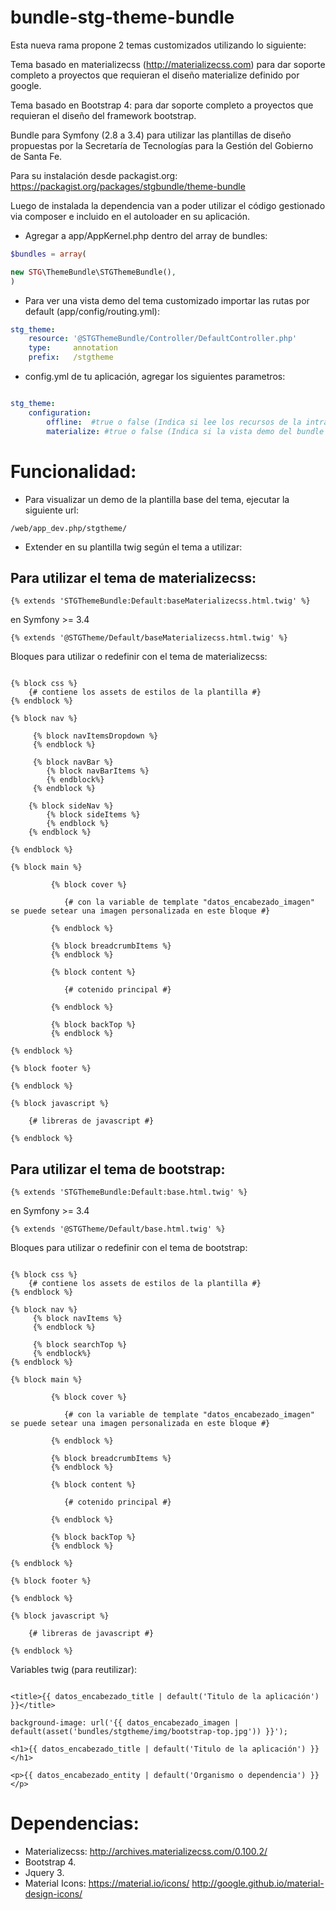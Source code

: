 # bundle-stg-theme-bundle

Esta nueva rama propone 2 temas customizados utilizando lo siguiente: 

Tema basado en materializecss (http://materializecss.com) para dar soporte completo a proyectos que requieran el diseño materialize definido por google.

Tema basado en Bootstrap 4: para dar soporte completo a proyectos que requieran el diseño del framework bootstrap.


Bundle para Symfony (2.8 a 3.4) para utilizar las plantillas de diseño propuestas por la Secretaría de Tecnologías para la Gestión del Gobierno de Santa Fe.

Para su instalación desde packagist.org: https://packagist.org/packages/stgbundle/theme-bundle

Luego de instalada la dependencia van a poder utilizar el código gestionado via composer e incluido en el autoloader en su aplicación.

- Agregar a app/AppKernel.php dentro del array de bundles:

```php
$bundles = array(

new STG\ThemeBundle\STGThemeBundle(),
)
```

- Para ver una vista demo del tema customizado importar las rutas por default (app/config/routing.yml):

```yml
stg_theme:
    resource: '@STGThemeBundle/Controller/DefaultController.php'
    type:     annotation
    prefix:   /stgtheme
```

- config.yml de tu aplicación, agregar los siguientes parametros:

```yml

stg_theme:
    configuration:
        offline:  #true o false (Indica si lee los recursos de la intranet de gobierno o de servidores cdn externos).
        materialize: #true o false (Indica si la vista demo del bundle renderiza la basada en materializecss o en bootstrap, son las vistas de ejemplo de maquetación)

```
Funcionalidad:
=============

- Para visualizar un demo de la plantilla base del tema, ejecutar la siguiente url:

```
/web/app_dev.php/stgtheme/
```

- Extender en su plantilla twig según el tema a utilizar: 

Para utilizar el tema de materializecss:
---------------------------------------

```twig
{% extends 'STGThemeBundle:Default:baseMaterializecss.html.twig' %}
```
en Symfony >= 3.4 

```twig
{% extends '@STGTheme/Default/baseMaterializecss.html.twig' %}
```

Bloques para utilizar o redefinir con el tema de materializecss:

```twig

{% block css %}
    {# contiene los assets de estilos de la plantilla #}
{% endblock %}

{% block nav %}

     {% block navItemsDropdown %}
     {% endblock %}
     
     {% block navBar %}
        {% block navBarItems %}
        {% endblock%}
     {% endblock %}

    {% block sideNav %}
        {% block sideItems %}
        {% endblock %}        
    {% endblock %}
     
{% endblock %}

{% block main %}
    
         {% block cover %}
         
            {# con la variable de template "datos_encabezado_imagen" se puede setear una imagen personalizada en este bloque #}
         
         {% endblock %}
    
         {% block breadcrumbItems %}                                 
         {% endblock %}
         
         {% block content %}        
         
            {# cotenido principal #}
         
         {% endblock %}
         
         {% block backTop %}         
         {% endblock %}
    
{% endblock %}

{% block footer %}

{% endblock %}

{% block javascript %}

    {# libreras de javascript #}

{% endblock %}

```


Para utilizar el tema de bootstrap:
-----------------------------------

```twig
{% extends 'STGThemeBundle:Default:base.html.twig' %}
```
en Symfony >= 3.4 

```twig
{% extends '@STGTheme/Default/base.html.twig' %}
```

Bloques para utilizar o redefinir con el tema de bootstrap:

```twig

{% block css %}
    {# contiene los assets de estilos de la plantilla #}
{% endblock %}

{% block nav %}
     {% block navItems %}
     {% endblock %}
     
     {% block searchTop %}     
     {% endblock%}
{% endblock %}

{% block main %}
    
         {% block cover %}
         
            {# con la variable de template "datos_encabezado_imagen" se puede setear una imagen personalizada en este bloque #}
         
         {% endblock %}
    
         {% block breadcrumbItems %}                                 
         {% endblock %}
         
         {% block content %}        
         
            {# cotenido principal #}
         
         {% endblock %}
         
         {% block backTop %}         
         {% endblock %}
    
{% endblock %}

{% block footer %}

{% endblock %}

{% block javascript %}

    {# libreras de javascript #}

{% endblock %}

```

Variables twig (para reutilizar):

```twig

<title>{{ datos_encabezado_title | default('Titulo de la aplicación') }}</title>

background-image: url('{{ datos_encabezado_imagen |  default(asset('bundles/stgtheme/img/bootstrap-top.jpg')) }}');

<h1>{{ datos_encabezado_title | default('Titulo de la aplicación') }}</h1>

<p>{{ datos_encabezado_entity | default('Organismo o dependencia') }}</p>

```

Dependencias:
============

- Materializecss: http://archives.materializecss.com/0.100.2/
- Bootstrap 4.
- Jquery 3.
- Material Icons: https://material.io/icons/ http://google.github.io/material-design-icons/
